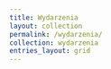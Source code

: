 ```yaml
---
title: Wydarzenia
layout: collection
permalink: /wydarzenia/
collection: wydarzenia
entries_layout: grid
---
```

